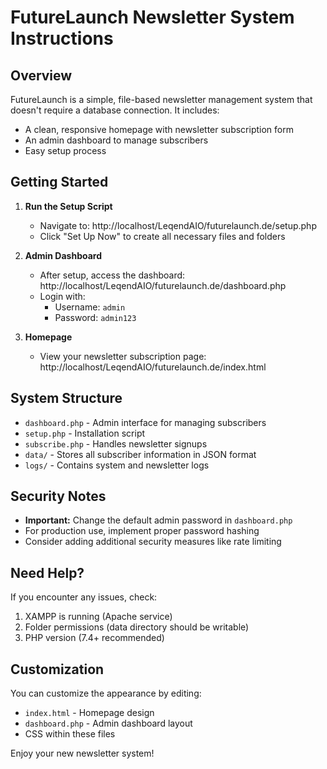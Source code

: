 # FutureLaunch Newsletter System Instructions

## Overview
FutureLaunch is a simple, file-based newsletter management system that doesn't require a database connection. It includes:

- A clean, responsive homepage with newsletter subscription form
- An admin dashboard to manage subscribers
- Easy setup process

## Getting Started

1. **Run the Setup Script**
   - Navigate to: http://localhost/LeqendAIO/futurelaunch.de/setup.php
   - Click "Set Up Now" to create all necessary files and folders

2. **Admin Dashboard**
   - After setup, access the dashboard: http://localhost/LeqendAIO/futurelaunch.de/dashboard.php
   - Login with:
     - Username: `admin`
     - Password: `admin123`

3. **Homepage**
   - View your newsletter subscription page: http://localhost/LeqendAIO/futurelaunch.de/index.html

## System Structure

- `dashboard.php` - Admin interface for managing subscribers
- `setup.php` - Installation script
- `subscribe.php` - Handles newsletter signups
- `data/` - Stores all subscriber information in JSON format
- `logs/` - Contains system and newsletter logs

## Security Notes

- **Important:** Change the default admin password in `dashboard.php`
- For production use, implement proper password hashing
- Consider adding additional security measures like rate limiting

## Need Help?

If you encounter any issues, check:
1. XAMPP is running (Apache service)
2. Folder permissions (data directory should be writable)
3. PHP version (7.4+ recommended)

## Customization

You can customize the appearance by editing:
- `index.html` - Homepage design
- `dashboard.php` - Admin dashboard layout
- CSS within these files

Enjoy your new newsletter system!
